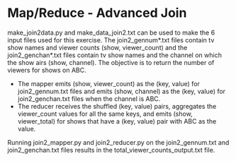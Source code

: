 # Map/Reduce - Advanced Join
make_join2data.py and make_data_join2.txt can be used to make the 6 input files used for this exercise. The join2_gennum*.txt files contain tv show names and viewer counts (show, viewer_count) and the join2_genchan*.txt files contain tv show names and the channel on which the show airs (show, channel). The objective is to return the number of viewers for shows on ABC.

   - The mapper emits (show, viewer_count) as the (key, value) for join2_gennum.txt files and emits (show, channel) as the (key, value) for join2_genchan.txt files when the channel is ABC.
   - The reducer receives the shuffled (key, value) pairs, aggregates the viewer_count values for all the same keys, and emits (show, viewer_total) for shows that have a (key, value) pair with ABC as the value.

Running join2_mapper.py and join2_reducer.py on the join2_gennum.txt and join2_genchan.txt files results in the total_viewer_counts_output.txt file.
